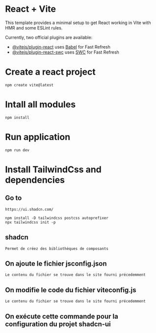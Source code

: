 # React + Vite

This template provides a minimal setup to get React working in Vite with HMR and some ESLint rules.

Currently, two official plugins are available:

- [@vitejs/plugin-react](https://github.com/vitejs/vite-plugin-react/blob/main/packages/plugin-react/README.md) uses [Babel](https://babeljs.io/) for Fast Refresh
- [@vitejs/plugin-react-swc](https://github.com/vitejs/vite-plugin-react-swc) uses [SWC](https://swc.rs/) for Fast Refresh


# Create a react project 
    npm create vite@latest

# Intall all modules
    npm install

# Run application
    npm run dev

# Install TailwindCss and dependencies
## Go to 
    https://ui.shadcn.com/

    npm install -D tailwindcss postcss autoprefixer
    npx tailwindcss init -p

## shadcn
    Permet de créez des bibliothèques de composants

## On ajoute le fichier jsconfig.json
    Le contenu du fichier se trouve dans le site fourni précedemment

## On modifie le code du fichier viteconfig.js
    Le contenu du fichier se trouve dans le site fourni précedemment


## On exécute cette commande pour la configuration du projet shadcn-ui